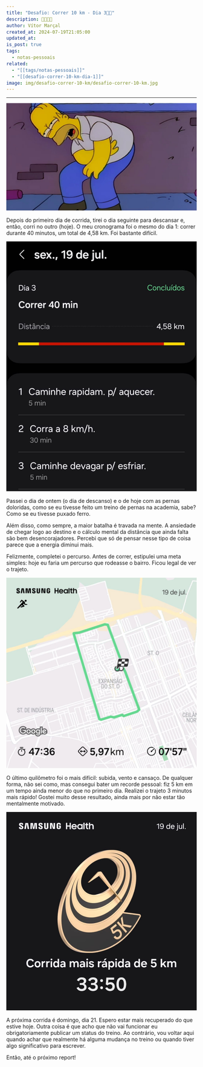 ```yaml
---
title: "Desafio: Correr 10 km - Dia 3🏃💨"
description: 🏃💨💨💨
author: Vítor Marçal
created_at: 2024-07-19T21:05:00
updated_at: 
is_post: true
tags:
  - notas-pessoais
related:
  - "[[tags/notas-pessoais]]"
  - "[[desafio-correr-10-km-dia-1]]"
image: img/desafio-correr-10-km/desafio-correr-10-km.jpg
---
```

----

![Desafio: Correr 10 km](img/desafio-correr-10-km/desafio-correr-10-km.jpg)

Depois do primeiro dia de corrida, tirei o dia seguinte para descansar e, então, corri no outro (hoje). O meu cronograma foi o mesmo do dia 1: correr durante 40 minutos, um total de 4,58 km. Foi bastante difícil.


![Cronograma do treino do dia 3](img/desafio-correr-10-km/desafio-correr-10-km-dia-3-n2.jpeg)

Passei o dia de ontem (o dia de descanso) e o de hoje com as pernas doloridas, como se eu tivesse feito um treino de pernas na academia, sabe? Como se eu tivesse puxado ferro.

Além disso, como sempre, a maior batalha é travada na mente. A ansiedade de chegar logo ao destino e o cálculo mental da distância que ainda falta são bem desencorajadores. Percebi que só de pensar nesse tipo de coisa parece que a energia diminui mais.

Felizmente, completei o percurso. Antes de correr, estipulei uma meta simples: hoje eu faria um percurso que rodeasse o bairro. Ficou legal de ver o trajeto.

![Percurso feito do treino do dia 3](img/desafio-correr-10-km/desafio-correr-10-km-dia-3-n1.jpeg)

O último quilômetro foi o mais difícil: subida, vento e cansaço. De qualquer forma, não sei como, mas consegui bater um recorde pessoal: fiz 5 km em um tempo ainda menor do que no primeiro dia. Realizei o trajeto 3 minutos mais rápido! Gostei muito desse resultado, ainda mais por não estar tão mentalmente motivado.

![Selo corrida mais rápida de 5 km em 33:50 ](img/desafio-correr-10-km/desafio-correr-10-km-dia-3-n3.jpeg)

A próxima corrida é domingo, dia 21. Espero estar mais recuperado do que estive hoje. Outra coisa é que acho que não vai funcionar eu obrigatoriamente publicar um status do treino. Ao contrário, vou voltar aqui quando achar que realmente há alguma mudança no treino ou quando tiver algo significativo para escrever.

Então, até o próximo report!